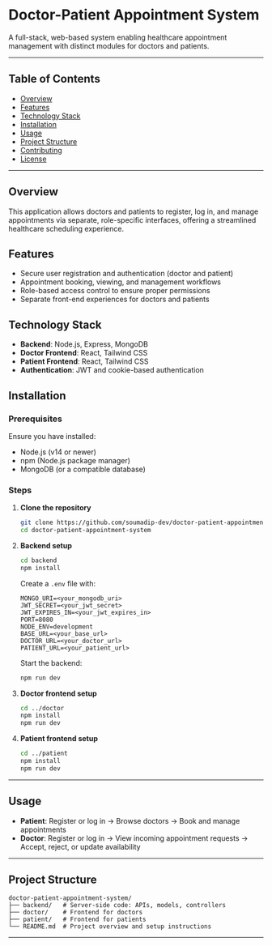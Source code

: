 # Doctor-Patient Appointment System

A full-stack, web-based system enabling healthcare appointment management with distinct modules for doctors and patients.

---

## Table of Contents

- [Overview](#overview)
- [Features](#features)
- [Technology Stack](#technology-stack)
- [Installation](#installation)
- [Usage](#usage)
- [Project Structure](#project-structure)
- [Contributing](#contributing)
- [License](#license)

---

## Overview

This application allows doctors and patients to register, log in, and manage appointments via separate, role-specific interfaces, offering a streamlined healthcare scheduling experience.

## Features

- Secure user registration and authentication (doctor and patient)
- Appointment booking, viewing, and management workflows
- Role-based access control to ensure proper permissions
- Separate front-end experiences for doctors and patients

## Technology Stack

- **Backend**: Node.js, Express, MongoDB
- **Doctor Frontend**: React, Tailwind CSS
- **Patient Frontend**: React, Tailwind CSS
- **Authentication**: JWT and cookie-based authentication

## Installation

### Prerequisites

Ensure you have installed:

- Node.js (v14 or newer)
- npm (Node.js package manager)
- MongoDB (or a compatible database)

### Steps

1. **Clone the repository**

   ```bash
   git clone https://github.com/soumadip-dev/doctor-patient-appointment-system.git
   cd doctor-patient-appointment-system
   ```

2. **Backend setup**

   ```bash
   cd backend
   npm install
   ```

   Create a `.env` file with:

   ```env
   MONGO_URI=<your_mongodb_uri>
   JWT_SECRET=<your_jwt_secret>
   JWT_EXPIRES_IN=<your_jwt_expires_in>
   PORT=8080
   NODE_ENV=development
   BASE_URL=<your_base_url>
   DOCTOR_URL=<your_doctor_url>
   PATIENT_URL=<your_patient_url>
   ```

   Start the backend:

   ```bash
   npm run dev
   ```

3. **Doctor frontend setup**

   ```bash
   cd ../doctor
   npm install
   npm run dev
   ```

4. **Patient frontend setup**

   ```bash
   cd ../patient
   npm install
   npm run dev
   ```

---

## Usage

- **Patient**: Register or log in → Browse doctors → Book and manage appointments
- **Doctor**: Register or log in → View incoming appointment requests → Accept, reject, or update availability

---

## Project Structure

```
doctor-patient-appointment-system/
├── backend/   # Server-side code: APIs, models, controllers
├── doctor/    # Frontend for doctors
├── patient/   # Frontend for patients
└── README.md  # Project overview and setup instructions
```

---
